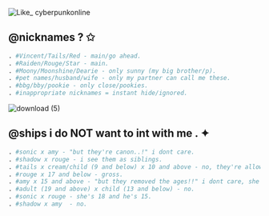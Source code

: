 ![Like_ cyberpunkonline](https://github.com/stzrxienn/stzrxienn/assets/155057376/e5d79768-97ba-4e4f-8314-50ea6fbe0660)


## @nicknames ? ✩
```python
. #Vincent/Tails/Red - main/go ahead.
. #Raiden/Rouge/Star - main.
. #Moony/Moonshine/Dearie - only sunny (my big brother/p).
. #pet names/husband/wife - only my partner can call me these.
. #bbg/bby/pookie - only close/pookies.
. #inappropriate nicknames = instant hide/ignored.
```



![download (5)](https://github.com/stzrxienn/stzrxienn/assets/155057376/230ba6fc-91ed-4ba3-8df8-3233ca4128d4)

## @ships i do NOT want to int with me . ✦

```python
. #sonic x amy - "but they're canon..!" i dont care.
. #shadow x rouge - i see them as siblings.
. #tails x cream/child (9 and below) x 10 and above - no, they're allowed to have crushes on eachother although.
. #rouge x 17 and below - gross.
. #amy x 15 and above - "but they removed the ages!!" i dont care, she's still 12 whether you like it or not.
. #adult (19 and above) x child (13 and below) - no.
. #sonic x rouge - she's 18 and he's 15.
. #shadow x amy  - no.
```
